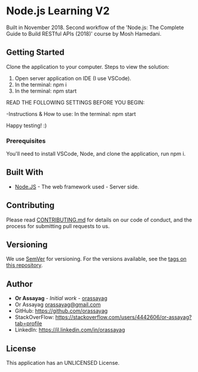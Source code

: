 # Node.js Learning V2

Built in November 2018. Second workflow of the 'Node.js: The Complete Guide to Build RESTful APIs (2018)' course by Mosh Hamedani.

## Getting Started

Clone the application to your computer.
Steps to view the solution:
1. Open server application on IDE (I use VSCode).
2. In the terminal: npm i
3. In the terminal: npm start

READ THE FOLLOWING SETTINGS BEFORE YOU BEGIN:

-Instructions & How to use:
In the terminal: npm start

Happy testing! :)

### Prerequisites

You'll need to install VSCode, Node, and clone the application, run npm i.

## Built With

* [Node.JS](https://nodejs.org/en/) - The web framework used - Server side.

## Contributing

Please read [CONTRIBUTING.md](https://gist.github.com/PurpleBooth/b24679402957c63ec426) for details on our code of conduct, and the process for submitting pull requests to us.

## Versioning

We use [SemVer](http://semver.org/) for versioning. For the versions available, see the [tags on this repository](https://github.com/your/project/tags).

## Author

* **Or Assayag** - *Initial work* - [orassayag](https://github.com/orassayag)
* Or Assayag <orassayag@gmail.com>
* GitHub: https://github.com/orassayag
* StackOverFlow: https://stackoverflow.com/users/4442606/or-assayag?tab=profile
* LinkedIn: https://il.linkedin.com/in/orassayag

## License

This application has an UNLICENSED License.
